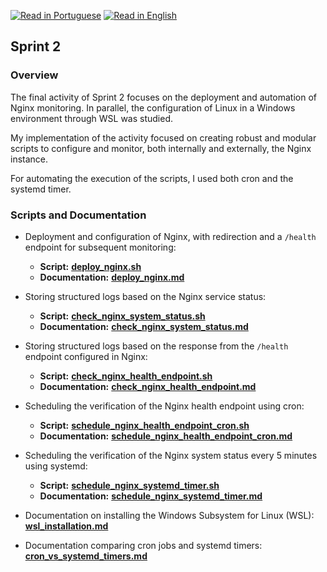 [![Read in Portuguese](https://img.shields.io/badge/%F0%9F%87%A7%F0%9F%87%B7%20Portugu%C3%AAs-gray.svg)](README.pt-BR.md)
[![Read in English](https://img.shields.io/badge/%F0%9F%87%BA%F0%9F%87%B8%20English-F0FFFF.svg)](README.md)

## Sprint 2

### Overview

The final activity of Sprint 2 focuses on the deployment and automation of Nginx monitoring. In parallel, the configuration of Linux in a Windows environment through WSL was studied.

My implementation of the activity focused on creating robust and modular scripts to configure and monitor, both internally and externally, the Nginx instance.

For automating the execution of the scripts, I used both cron and the systemd timer.

### Scripts and Documentation

- Deployment and configuration of Nginx, with redirection and a `/health` endpoint for subsequent monitoring:
  - **Script:** **[deploy_nginx.sh](../../scripts/sprint2/deploy_nginx.sh)**
  - **Documentation:** **[deploy_nginx.md](deploy_nginx/deploy_nginx.md)**


- Storing structured logs based on the Nginx service status:
  - **Script:** **[check_nginx_system_status.sh](../../scripts/sprint2/check_nginx_system_status.sh)**
  - **Documentation:** **[check_nginx_system_status.md](check_nginx_system_status/check_nginx_system_status.md)**


- Storing structured logs based on the response from the `/health` endpoint configured in Nginx:
  - **Script:** **[check_nginx_health_endpoint.sh](../../scripts/sprint2/check_nginx_health_endpoint.sh)**
  - **Documentation:** **[check_nginx_health_endpoint.md](check_nginx_health_endpoint/check_nginx_health_endpoint.md)**


- Scheduling the verification of the Nginx health endpoint using cron:
  - **Script:** **[schedule_nginx_health_endpoint_cron.sh](../../scripts/sprint2/schedule_nginx_health_endpoint_cron.sh)**
  - **Documentation:** **[schedule_nginx_health_endpoint_cron.md](schedule_nginx_health_endpoint_cron/schedule_nginx_health_endpoint_cron.md)**


- Scheduling the verification of the Nginx system status every 5 minutes using systemd:
  - **Script:** **[schedule_nginx_systemd_timer.sh](../../scripts/sprint2/schedule_nginx_systemd_timer.sh)**
  - **Documentation:** **[schedule_nginx_systemd_timer.md](schedule_nginx_systemd_timer/schedule_nginx_systemd_timer.md)**


- Documentation on installing the Windows Subsystem for Linux (WSL): **[wsl_installation.md](wsl_installation/wsl_installation.md)**


- Documentation comparing cron jobs and systemd timers: **[cron_vs_systemd_timers.md](../general/cron_vs_systemd_timers/cron_vs_systemd_timers.md)**
